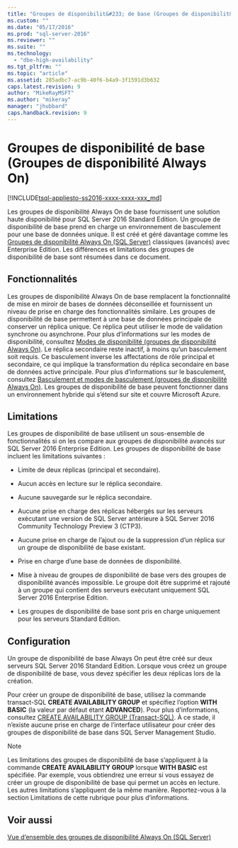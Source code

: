 ```yaml
---
title: "Groupes de disponibilit&#233; de base (Groupes de disponibilit&#233; Always On) | Microsoft Docs"
ms.custom: ""
ms.date: "05/17/2016"
ms.prod: "sql-server-2016"
ms.reviewer: ""
ms.suite: ""
ms.technology: 
  - "dbe-high-availability"
ms.tgt_pltfrm: ""
ms.topic: "article"
ms.assetid: 285adbc7-ac9b-40f6-b4a9-3f1591d3b632
caps.latest.revision: 9
author: "MikeRayMSFT"
ms.author: "mikeray"
manager: "jhubbard"
caps.handback.revision: 9
---
```

# Groupes de disponibilit&#233; de base (Groupes de disponibilit&#233; Always On)
[!INCLUDE[tsql-appliesto-ss2016-xxxx-xxxx-xxx_md](../../../includes/tsql-appliesto-ss2016-xxxx-xxxx-xxx-md.md)]

  Les groupes de disponibilité Always On de base fournissent une solution haute disponibilité pour SQL Server 2016 Standard Edition. Un groupe de disponibilité de base prend en charge un environnement de basculement pour une base de données unique. Il est créé et géré davantage comme les [Groupes de disponibilité Always On &#40;SQL Server&#41;](../../../database-engine/availability-groups/windows/always-on-availability-groups-sql-server.md) classiques (avancés) avec Enterprise Edition. Les différences et limitations des groupes de disponibilité de base sont résumées dans ce document.  
  
## Fonctionnalités  
 Les groupes de disponibilité Always On de base remplacent la fonctionnalité de mise en miroir de bases de données déconseillée et fournissent un niveau de prise en charge des fonctionnalités similaire. Les groupes de disponibilité de base permettent à une base de données principale de conserver un réplica unique. Ce réplica peut utiliser le mode de validation synchrone ou asynchrone. Pour plus d’informations sur les modes de disponibilité, consultez [Modes de disponibilité &#40;groupes de disponibilité Always On&#41;](../../../database-engine/availability-groups/windows/availability-modes-always-on-availability-groups.md). Le réplica secondaire reste inactif, à moins qu’un basculement soit requis. Ce basculement inverse les affectations de rôle principal et secondaire, ce qui implique la transformation du réplica secondaire en base de données active principale. Pour plus d’informations sur le basculement, consultez [Basculement et modes de basculement &#40;groupes de disponibilité Always On&#41;](../../../database-engine/availability-groups/windows/failover-and-failover-modes-always-on-availability-groups.md). Les groupes de disponibilité de base peuvent fonctionner dans un environnement hybride qui s’étend sur site et couvre Microsoft Azure.  
  
## Limitations  
 Les groupes de disponibilité de base utilisent un sous-ensemble de fonctionnalités si on les compare aux groupes de disponibilité avancés sur SQL Server 2016 Enterprise Edition. Les groupes de disponibilité de base incluent les limitations suivantes :  
  
-   Limite de deux réplicas (principal et secondaire).  
  
-   Aucun accès en lecture sur le réplica secondaire.  
  
-   Aucune sauvegarde sur le réplica secondaire.  
  
-   Aucune prise en charge des réplicas hébergés sur les serveurs exécutant une version de SQL Server antérieure à SQL Server 2016 Community Technology Preview 3 (CTP3).  
  
-   Aucune prise en charge de l’ajout ou de la suppression d’un réplica sur un groupe de disponibilité de base existant.  
  
-   Prise en charge d’une base de données de disponibilité.  
  
-   Mise à niveau de groupes de disponibilité de base vers des groupes de disponibilité avancés impossible. Le groupe doit être supprimé et rajouté à un groupe qui contient des serveurs exécutant uniquement SQL Server 2016 Enterprise Edition.  
  
-   Les groupes de disponibilité de base sont pris en charge uniquement pour les serveurs Standard Edition.  
  
## Configuration  
 Un groupe de disponibilité de base Always On peut être créé sur deux serveurs SQL Server 2016 Standard Edition. Lorsque vous créez un groupe de disponibilité de base, vous devez spécifier les deux réplicas lors de la création.  
  
 Pour créer un groupe de disponibilité de base, utilisez la commande transact-SQL **CREATE AVAILABILITY GROUP** et spécifiez l’option **WITH BASIC** (la valeur par défaut étant **ADVANCED**). Pour plus d’informations, consultez [CREATE AVAILABILITY GROUP &#40;Transact-SQL&#41;](../../../t-sql/statements/create-availability-group-transact-sql.md). À ce stade, il n’existe aucune prise en charge de l’interface utilisateur pour créer des groupes de disponibilité de base dans SQL Server Management Studio.  
  
> [!NOTE]  
>  Les limitations des groupes de disponibilité de base s’appliquent à la commande **CREATE AVAILABILITY GROUP** lorsque **WITH BASIC** est spécifiée. Par exemple, vous obtiendrez une erreur si vous essayez de créer un groupe de disponibilité de base qui permet un accès en lecture. Les autres limitations s’appliquent de la même manière. Reportez-vous à la section Limitations de cette rubrique pour plus d’informations.  
  
## Voir aussi  
 [Vue d’ensemble des groupes de disponibilité Always On &#40;SQL Server&#41;](../../../database-engine/availability-groups/windows/overview-of-always-on-availability-groups-sql-server.md)  
  
  